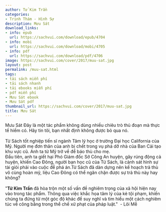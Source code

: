 ```yaml
---
author: Tử Kim Trần
categories:
- Trinh Thám - Hình Sự
description: Mưu Sát
download_links:
- info: epub
  url: https://sachvui.com/download/epub/4704
- info: mobi
  url: https://sachvui.com/download/mobi/4705
- info: pdf
  url: https://sachvui.com/download/pdf/4706
image: https://sachvui.com/cover/2017/muu-sat.jpg
layout: post
permalink: /muu-sat.html
tags:
- tải sách miễn phí
- tải sách nhanh
- tải ebooks miễn phí
- pdf miễn phí
- Mưu Sát ebook
- Mưu Sát pdf
thumbnail_url: https://sachvui.com/cover/2017/muu-sat.jpg
title: Mưu Sát
---
```


 <div class="item-desc text-justify"> <p>Mưu Sát Đây là một tác phẩm không dùng nhiều chiêu trò thủ đoạn mà thực tế hiếm có. Hãy tin tôi, bạn nhất định không được bỏ qua nó. <br><br>Từ Sách tốt nghiệp tiến sĩ ngành Tâm lý học ở trường Đại học California của Mỹ. Người mẹ đơn thân của anh bị chết trong vụ phá dỡ nhà của Ban Cải tạo khu vực cũ. Anh ta từ Mỹ trở về để báo thù cho mẹ. <br>Đầu tiên, anh ta giết hại Phó Giám đốc Sở Công An huyện, gây rúng động cả huyện, khiến Cao Đông, người bạn học cũ của Từ Sách, là cảnh sát hình sự tài giỏi phải vào cuộc để phá án.Từ Sách đã dàn dựng nên kế hoạch trả thù vô cùng hoàn mỹ, liệu Cao Đông có thể ngăn chặn được sự trả thù này hay không? <br><br>"<strong>Tử Kim Trần</strong> đã hòa trộn một số vấn đề nghiêm trọng của xã hội hiện nay vào trong tác phẩm. Thông qua việc khắc họa tâm lý của kẻ tội phạm, khiến chúng ta đứng từ một góc độ khác để suy nghĩ và tìm hiểu một cách nghiêm túc về công bằng trong thể chế xử phạt của pháp luật."  - Lôi Mễ</p> </div>